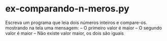 # ex-comparando-n-meros.py
Escreva um programa que leia dois números inteiros e compare-os. mostrando na tela uma mensagem:  – O primeiro valor é maior  – O segundo valor é maior  – Não existe valor maior, os dois são iguais
